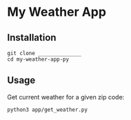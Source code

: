 # My Weather App

## Installation

```shell
git clone ______________
cd my-weather-app-py
```

## Usage

Get current weather for a given zip code:

```shell
python3 app/get_weather.py
```
